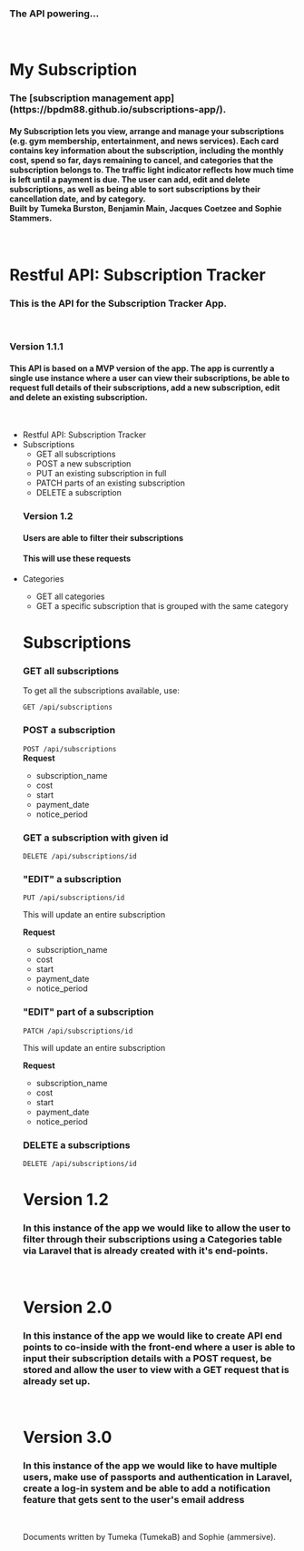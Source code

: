 <h3>The API powering...</h3>
<br>
<h1> My Subscription</h1>
<h3>The [subscription management app](https://bpdm88.github.io/subscriptions-app/).</h3>
<h4>My Subscription lets you view, arrange and manage your subscriptions (e.g. gym membership, entertainment, and news services). Each card contains key information about the subscription, including the monthly cost, spend so far, days remaining to cancel, and categories that the subscription belongs to. The traffic light indicator reflects how much time is left until a payment is due. The user can add, edit and delete subscriptions, as well as being able to sort subscriptions by their cancellation date, and by category. 
<br>
Built by Tumeka Burston, Benjamin Main, Jacques Coetzee and Sophie Stammers.</h4>
<br>

<h1> Restful API: Subscription Tracker</h1>
<h3>This is the API for the Subscription Tracker App.</h3> <br>
<h3>Version 1.1.1</h3>
<h4>This API is based on a MVP version  of the app. The app is currently a single use instance where a  user can view their subscriptions, be able to request full details of their subscriptions, add a new subscription, edit and delete an existing subscription.</h4><br>
<ul>
<li>Restful API: Subscription Tracker</a></li>
<li>Subscriptions</a>
<ul>
<li>GET all subscriptions</a></li>
<li>POST a new subscription</li>
<li>PUT an existing subscription in full</li>
<li>PATCH parts of an existing subscription</li>
<li>DELETE a subscription</li>
</ul>
</li>
<h3>Version  1.2</h3>
<h4>Users are able to filter their subscriptions</h4>
<h4>This will use these requests</h4>
<li>Categories</li>
<ul>
<li>GET all categories</li>
<li>GET a specific subscription that is grouped with the same category</li>
</ul>

<h1> Subscriptions  </h1>
<h3>GET all subscriptions</h3>
<p>To get all the subscriptions available, use:</p>
<code>GET /api/subscriptions</code>

<h3>POST a subscription</h3>
<code>POST /api/subscriptions</code> <br>
<strong>Request</strong>
<ul>
    <li>subscription_name</li>
    <li>cost</li>
    <li>start</li>
    <li>payment_date</li>
    <li>notice_period</li>
</ul>

<h3>GET a subscription with given id</h3>
<code>DELETE /api/subscriptions/id</code>

<h3>"EDIT" a subscription</h3>
<code>PUT /api/subscriptions/id</code>
<p>This will update an entire subscription<p>
<strong>Request</strong>
<ul>
    <li>subscription_name</li>
    <li>cost</li>
    <li>start</li>
    <li>payment_date</li>
    <li>notice_period</li>
</ul>

<h3>"EDIT" part of a subscription</h3>
<code>PATCH /api/subscriptions/id</code>
<p>This will update an entire subscription<p>
<strong>Request</strong>
<ul>
    <li>subscription_name</li>
    <li>cost</li>
    <li>start</li>
    <li>payment_date</li>
    <li>notice_period</li>
</ul>

<h3>DELETE a subscriptions</h3>
<code>DELETE /api/subscriptions/id</code>
<br>
<h1>Version 1.2</h1>
<h3>In this instance of the app we would like to allow the user to filter through their subscriptions using a Categories table via Laravel that is already created with it's end-points.</h3>
<br>
<h1>Version 2.0</h1>
<h3>In this instance of the app we would like to create API end points to co-inside with the front-end where a user is able to input their subscription details with a POST request, be stored and allow the user to view with a GET request that is already set up.</h3> <br>
<h1>Version 3.0</h1>
<h3> In this instance of the app we would like to have multiple users, make use of passports and authentication in Laravel, create a log-in system and be able to add a notification feature that gets sent to the user's email address</h3>
<br>
<p>Documents written by Tumeka (TumekaB) and Sophie (ammersive).</p>
